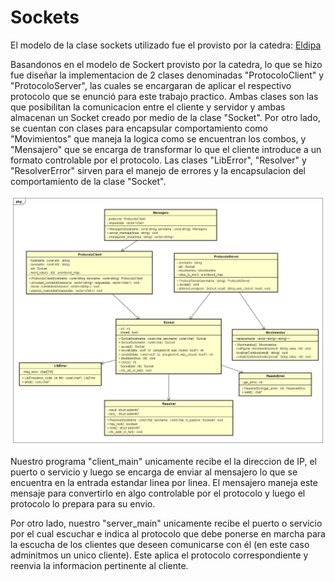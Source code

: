 # Sockets

El modelo de la clase sockets utilizado fue el provisto por la catedra: [Eldipa](https://github.com/eldipa/sockets-en-cpp)

Basandonos en el modelo de Sockert provisto por la catedra, lo que se hizo fue diseñar la implementacion de 2 clases denominadas "ProtocoloClient" y "ProtocoloServer", las cuales se encargaran de aplicar el respectivo protocolo que se enunció para este trabajo practico. Ambas clases son las que posibilitan la comunicacion entre el cliente y servidor y ambas almacenan un Socket creado por medio de la clase "Socket".
Por otro lado, se cuentan con clases para encapsular comportamiento como "Movimientos" que maneja la logica como se encuentran los combos, y "Mensajero" que se encarga de transformar lo que el cliente introduce a un formato controlable por el protocolo. Las clases "LibError", "Resolver" y "ResolverError" sirven para el manejo de errores y la encapsulacion del comportamiento de la clase "Socket".

![ImagenDelDiagramaDeClasesUML](/TP-Socket/docs/ClassDiagramSocket.png)


Nuestro programa "client_main" unicamente recibe el la direccion de IP, el puerto o servicio y luego se encarga de enviar al mensajero lo que se encuentra en la entrada estandar linea por linea. El mensajero maneja este mensaje para convertirlo en algo controlable por el protocolo y luego el protocolo lo prepara para su envio.

Por otro lado, nuestro "server_main" unicamente recibe el puerto o servicio por el cual escuchar e indica al protocolo que debe ponerse en marcha para la escucha de los clientes que deseen comunicarse con él (en este caso adminitmos un unico cliente). Este aplica el protocolo correspondiente y reenvia la informacion pertinente al cliente.

